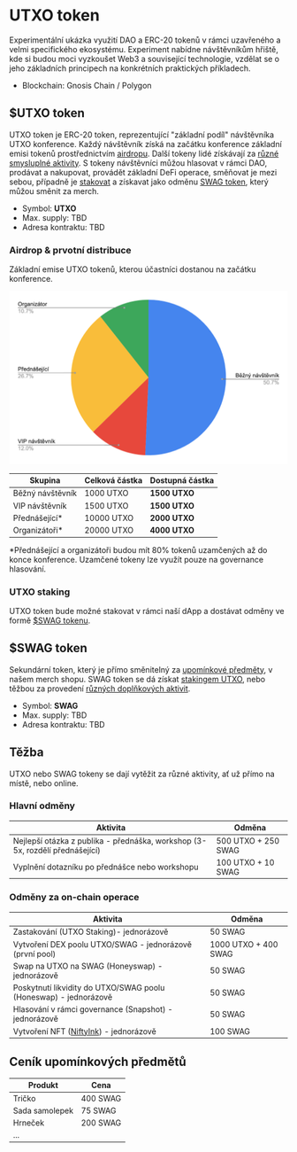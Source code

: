 # UTXO token

Experimentální ukázka využití DAO a ERC-20 tokenů v rámci uzavřeného a velmi specifického ekosystému. Experiment nabídne návštěvníkům hřiště, kde si budou moci vyzkoušet Web3 a související technologie, vzdělat se o jeho základních principech na konkrétních praktických příkladech.

* Blockchain: Gnosis Chain / Polygon

## $UTXO token

UTXO token je ERC-20 token, reprezentující "základní podíl" návštěvníka UTXO konference. Každý návštěvník získá na začátku konference základní emisi tokenů prostřednictvím [airdropu](utxo-token.md#airdrop). Další tokeny lidé získávají  za [různé smysluplné aktivity](utxo-token.md#hlavni-odmeny). S tokeny návštěvníci můžou hlasovat v rámci DAO, prodávat a nakupovat, provádět základní DeFi operace, směňovat je mezi sebou, případně je [stakovat](utxo-token.md#utxo-staking) a získavat jako odměnu [SWAG token](utxo-token.md#usdswag-token), který můžou směnit za merch.

* Symbol: **UTXO**
* Max. supply: TBD
* Adresa kontraktu: TBD

### Airdrop & prvotní distribuce&#x20;

Základní emise UTXO tokenů, kterou účastníci dostanou na začátku konference.

![](<../.gitbook/assets/navrh-distribuce-utxo (1).png>)

| Skupina          | Celková částka | Dostupná částka |
| ---------------- | -------------- | --------------- |
| Běžný návštěvník | 1000 UTXO      | **1500 UTXO**   |
| VIP návštěvník   | 1500 UTXO      | **1500 UTXO**   |
| Přednášející\*   | 10000 UTXO     | **2000 UTXO**   |
| Organizátoři\*   | 20000 UTXO     | **4000 UTXO**   |

\*Přednášející a organizátoři budou mít 80% tokenů uzamčených až do konce konference. Uzamčené tokeny lze využít pouze na governance hlasování.

### UTXO staking

UTXO token bude možné stakovat v rámci naší dApp a dostávat odměny ve formě [$SWAG tokenu](utxo-token.md#usdswag-token).

## $SWAG token

Sekundární token, který je přímo směnitelný za [upomínkové předměty](utxo-token.md#cenik-upominkovych-predmetu), v našem merch shopu. SWAG token se dá získat [stakingem UTXO](utxo-token.md#utxo-staking), nebo těžbou za provedení [různých doplňkových aktivit](utxo-token.md#hlavni-odmeny).

* Symbol: **SWAG**
* Max. supply: TBD
* Adresa kontraktu: TBD

## Těžba

UTXO nebo SWAG tokeny se dají vytěžit za různé aktivity, ať už přímo na místě, nebo online.

### Hlavní odměny

| Aktivita                                                                      | Odměna              |
| ----------------------------------------------------------------------------- | ------------------- |
| Nejlepší otázka z publika - přednáška, workshop (3-5x, rozdělí přednášející)  | 500 UTXO + 250 SWAG |
| Vyplnění dotazníku po přednášce nebo workshopu                                | 100 UTXO + 10 SWAG  |

### Odměny za on-chain operace

| Aktivita                                                         | Odměna               |
| ---------------------------------------------------------------- | -------------------- |
| Zastakování (UTXO Staking)- jednorázově                          | 50 SWAG              |
| Vytvoření DEX poolu UTXO/SWAG - jednorázově (první pool)         | 1000 UTXO + 400 SWAG |
| Swap na UTXO na SWAG (Honeyswap) - jednorázově                   | 50 SWAG              |
| Poskytnutí likvidity do UTXO/SWAG poolu (Honeswap) - jednorázově | 50 SWAG              |
| Hlasování v rámci governance (Snapshot) - jednorázově            | 50 SWAG              |
| Vytvoření NFT ([NiftyInk](https://nifty.ink)) - jednorázově      | 100 SWAG             |

## Ceník upomínkových předmětů

| Produkt        | Cena     |
| -------------- | -------- |
| Tričko         | 400 SWAG |
| Sada samolepek | 75 SWAG  |
| Hrneček        | 200 SWAG |
| ...            |          |

##
